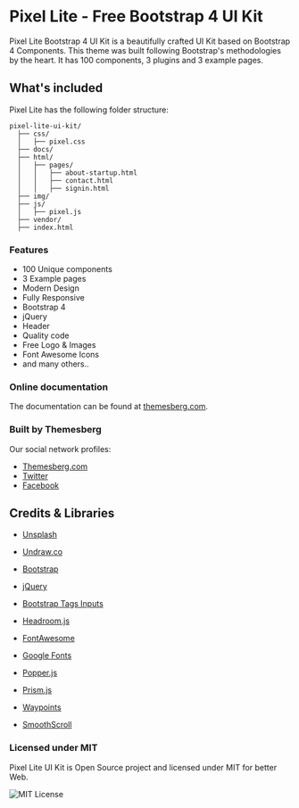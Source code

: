 
  

# Pixel Lite - Free Bootstrap 4 UI Kit

Pixel Lite Bootstrap 4 UI Kit is a beautifully crafted UI Kit based on Bootstrap 4 Components. This theme was built following Bootstrap's methodologies by the heart. It has 100 components, 3 plugins and 3 example pages.

## What's included

Pixel Lite has the following folder structure:

```
pixel-lite-ui-kit/
  ├── css/
  │   ├── pixel.css
  ├── docs/
  ├── html/
  │   ├── pages/
  │   │   ├── about-startup.html
  │   │   ├── contact.html
  │   │   ├── signin.html
  ├── img/
  ├── js/
  │   ├── pixel.js
  ├── vendor/
  ├── index.html
```

### Features

- 100 Unique components
- 3 Example pages
- Modern Design
- Fully Responsive
- Bootstrap 4
- jQuery
- Header
- Quality code
- Free Logo & Images
- Font Awesome Icons
- and many others..

### Online documentation

The documentation can be found at [themesberg.com](https://themesberg.com/preview/pixel-lite/docs/introduction.html).

### Built by Themesberg

Our social network profiles:

- [Themesberg.com](https://themesberg.com)
- [Twitter](https://twitter.com/themesberg)
- [Facebook](https://www.facebook.com/themesberg)

## Credits & Libraries

-  [Unsplash](https://unsplash.com/)

-  [Undraw.co](https://undraw.co/)

-  [Bootstrap](https://getbootstrap.com/)

-  [jQuery](https://jquery.com/)
-  [Bootstrap Tags Inputs](https://bootstrap-tagsinput.github.io/bootstrap-tagsinput/examples/)

-  [Headroom.js](https://wicky.nillia.ms/headroom.js/)

-  [FontAwesome](https://fontawesome.com/)

-  [Google Fonts](https://fonts.google.com/)

-  [Popper.js](https://popper.js.org/)

-  [Prism.js](https://prismjs.com/)

-  [Waypoints](http://imakewebthings.com/waypoints/)

-  [SmoothScroll](https://github.com/cferdinandi/smooth-scroll)

### Licensed under MIT

Pixel Lite UI Kit is Open Source project and licensed under MIT for better Web.

![MIT License](https://img.shields.io/cocoapods/l/AFNetworking.svg?style=for-the-badge)